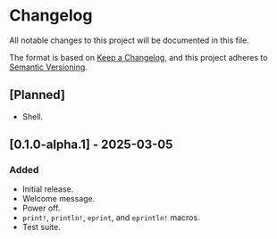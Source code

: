 # Changelog

All notable changes to this project will be documented in this file.

The format is based on [Keep a Changelog](https://keepachangelog.com/en/1.1.0/),
and this project adheres to [Semantic Versioning](https://semver.org/spec/v2.0.0.html).

## [Planned]

- Shell.

## [0.1.0-alpha.1] - 2025-03-05

### Added

- Initial release.
- Welcome message.
- Power off.
- `print!`, `println!`, `eprint`, and `eprintln!` macros.
- Test suite.
